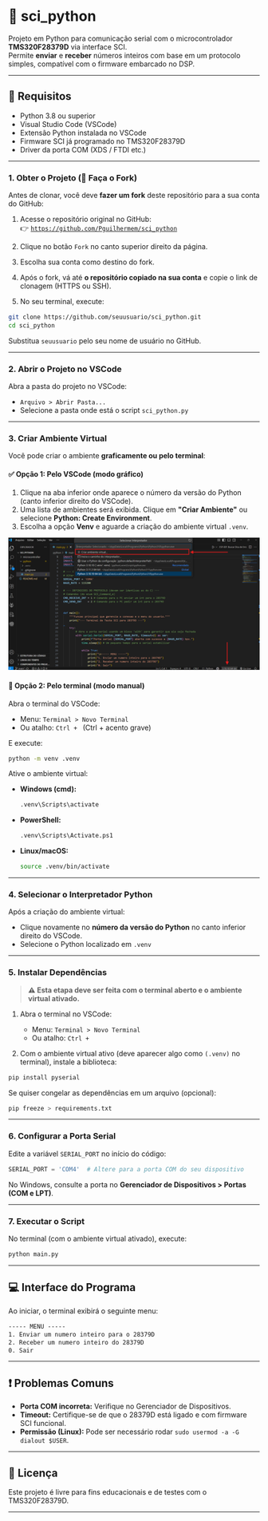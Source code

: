 # 📡 sci_python

Projeto em Python para comunicação serial com o microcontrolador **TMS320F28379D** via interface SCI.  
Permite **enviar** e **receber** números inteiros com base em um protocolo simples, compatível com o firmware embarcado no DSP.

---

## 🧰 Requisitos

- Python 3.8 ou superior
- Visual Studio Code (VSCode)
- Extensão Python instalada no VSCode
- Firmware SCI já programado no TMS320F28379D
- Driver da porta COM (XDS / FTDI etc.)

---

### 1. Obter o Projeto (📌 Faça o Fork)

Antes de clonar, você deve **fazer um fork** deste repositório para a sua conta do GitHub:

1. Acesse o repositório original no GitHub:  
   👉 [`https://github.com/Pguilhermem/sci_python`](https://github.com/Pguilhermem/sci_python)

2. Clique no botão `Fork` no canto superior direito da página.

3. Escolha sua conta como destino do fork.

4. Após o fork, vá até **o repositório copiado na sua conta** e copie o link de clonagem (HTTPS ou SSH).

5. No seu terminal, execute:

```bash
git clone https://github.com/seuusuario/sci_python.git
cd sci_python
```

Substitua `seuusuario` pelo seu nome de usuário no GitHub.

---

### 2. Abrir o Projeto no VSCode

Abra a pasta do projeto no VSCode:

- `Arquivo > Abrir Pasta...`  
- Selecione a pasta onde está o script `sci_python.py`

---

### 3. Criar Ambiente Virtual

Você pode criar o ambiente **graficamente ou pelo terminal**:

#### ✅ Opção 1: Pelo VSCode (modo gráfico)

1. Clique na aba inferior onde aparece o número da versão do Python (canto inferior direito do VSCode).
2. Uma lista de ambientes será exibida. Clique em **"Criar Ambiente"** ou selecione **Python: Create Environment**.
3. Escolha a opção **Venv** e aguarde a criação do ambiente virtual `.venv`.

![Criação do ambiente virtual](images/VSCodePrint.png)

#### 🧪 Opção 2: Pelo terminal (modo manual)

Abra o terminal do VSCode:

- Menu: `Terminal > Novo Terminal`
- Ou atalho: `Ctrl + ` (Ctrl + acento grave)

E execute:

```bash
python -m venv .venv
```

Ative o ambiente virtual:

- **Windows (cmd):**
  ```bash
  .venv\Scripts\activate
  ```

- **PowerShell:**
  ```bash
  .venv\Scripts\Activate.ps1
  ```

- **Linux/macOS:**
  ```bash
  source .venv/bin/activate
  ```

---

### 4. Selecionar o Interpretador Python

Após a criação do ambiente virtual:

- Clique novamente no **número da versão do Python** no canto inferior direito do VSCode.
- Selecione o Python localizado em `.venv`

---

### 5. Instalar Dependências

> **⚠️ Esta etapa deve ser feita com o terminal aberto e o ambiente virtual ativado.**

1. Abra o terminal no VSCode:  
   - Menu: `Terminal > Novo Terminal`  
   - Ou atalho: `Ctrl + `

2. Com o ambiente virtual ativo (deve aparecer algo como `(.venv)` no terminal), instale a biblioteca:

```bash
pip install pyserial
```

Se quiser congelar as dependências em um arquivo (opcional):

```bash
pip freeze > requirements.txt
```

---

### 6. Configurar a Porta Serial

Edite a variável `SERIAL_PORT` no início do código:

```python
SERIAL_PORT = 'COM4'  # Altere para a porta COM do seu dispositivo
```

No Windows, consulte a porta no **Gerenciador de Dispositivos > Portas (COM e LPT)**.

---

### 7. Executar o Script

No terminal (com o ambiente virtual ativado), execute:

```bash
python main.py
```

---

## 💻 Interface do Programa

Ao iniciar, o terminal exibirá o seguinte menu:

```
----- MENU -----
1. Enviar um numero inteiro para o 28379D
2. Receber um numero inteiro do 28379D
0. Sair
```

---

## ❗ Problemas Comuns

- **Porta COM incorreta:** Verifique no Gerenciador de Dispositivos.
- **Timeout:** Certifique-se de que o 28379D está ligado e com firmware SCI funcional.
- **Permissão (Linux):** Pode ser necessário rodar `sudo usermod -a -G dialout $USER`.

---

## 📄 Licença

Este projeto é livre para fins educacionais e de testes com o TMS320F28379D.

---
